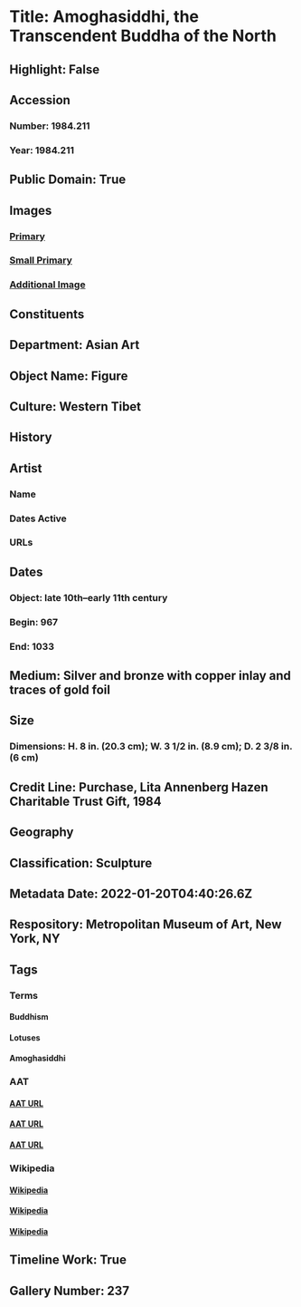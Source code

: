 # Title: Amoghasiddhi, the Transcendent Buddha of the North
## Highlight: False
## Accession
### Number: 1984.211
### Year: 1984.211
## Public Domain: True
## Images
### [Primary](https://images.metmuseum.org/CRDImages/as/original/DT5259.jpg)
### [Small Primary](https://images.metmuseum.org/CRDImages/as/web-large/DT5259.jpg)
### [Additional Image](https://images.metmuseum.org/CRDImages/as/original/DT7745.jpg)
## Constituents
## Department: Asian Art
## Object Name: Figure
## Culture: Western Tibet
## History
## Artist
### Name
### Dates Active
### URLs
## Dates
### Object: late 10th–early 11th century
### Begin: 967
### End: 1033
## Medium: Silver and bronze with copper inlay and traces of gold foil
## Size
### Dimensions: H. 8 in. (20.3 cm); W. 3 1/2 in. (8.9 cm); D. 2 3/8 in. (6 cm)
## Credit Line: Purchase, Lita Annenberg Hazen Charitable Trust Gift, 1984
## Geography
## Classification: Sculpture
## Metadata Date: 2022-01-20T04:40:26.6Z
## Respository: Metropolitan Museum of Art, New York, NY
## Tags
### Terms
#### Buddhism
#### Lotuses
#### Amoghasiddhi
### AAT
#### [AAT URL](http://vocab.getty.edu/page/aat/300073738)
#### [AAT URL](http://vocab.getty.edu/page/aat/300375570)
#### [AAT URL](None)
### Wikipedia
#### [Wikipedia]()
#### [Wikipedia]()
#### [Wikipedia]()
## Timeline Work: True
## Gallery Number: 237